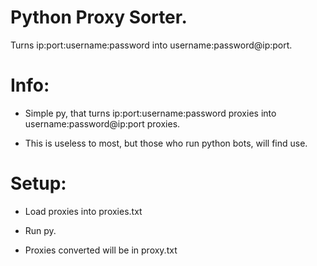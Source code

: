 # Python Proxy Sorter.
Turns ip:port:username:password into username:password@ip:port.


# Info:

- Simple py, that turns ip:port:username:password proxies into username:password@ip:port proxies.

- This is useless to most, but those who run python bots, will find use. 


# Setup:

- Load proxies into proxies.txt

- Run py.

- Proxies converted will be in proxy.txt 
